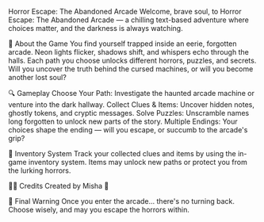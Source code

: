 Horror Escape: The Abandoned Arcade
Welcome, brave soul, to Horror Escape: The Abandoned Arcade — a chilling text-based adventure where choices matter, and the darkness is always watching.

🔮 About the Game
You find yourself trapped inside an eerie, forgotten arcade. Neon lights flicker, shadows shift, and whispers echo through the halls. Each path you choose unlocks different horrors, puzzles, and secrets. Will you uncover the truth behind the cursed machines, or will you become another lost soul?

🔍 Gameplay
Choose Your Path: Investigate the haunted arcade machine or venture into the dark hallway.
Collect Clues & Items: Uncover hidden notes, ghostly tokens, and cryptic messages.
Solve Puzzles: Unscramble names long forgotten to unlock new parts of the story.
Multiple Endings: Your choices shape the ending — will you escape, or succumb to the arcade's grip?

🔧 Inventory System
Track your collected clues and items by using the in-game inventory system. Items may unlock new paths or protect you from the lurking horrors.

🕵️‍♀️ Credits
Created by Misha 💜

🗿 Final Warning
Once you enter the arcade... there's no turning back. Choose wisely, and may you escape the horrors within.
